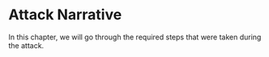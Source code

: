 # Attack Narrative

In this chapter, we will go through the required steps that were taken during the attack.
